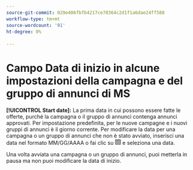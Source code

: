 ```yaml
---
source-git-commit: 029e406fbfb4217ce78364c2d1f1a6dae24ff588
workflow-type: tm+mt
source-wordcount: '91'
ht-degree: 0%

---
```

# Campo Data di inizio in alcune impostazioni della campagna e del gruppo di annunci di MS

**[!UICONTROL Start date]:** La prima data in cui possono essere fatte le offerte, purché la campagna o il gruppo di annunci contenga annunci approvati. Per impostazione predefinita, per le nuove campagne e i nuovi gruppi di annunci è il giorno corrente. Per modificare la data per una campagna o un gruppo di annunci che non è stato avviato, inserisci una data nel formato MM/GG/AAAA o fai clic su ![Calendario](/help/search-social-commerce/assets/calendar.png) e seleziona una data.

Una volta avviata una campagna o un gruppo di annunci, puoi metterla in pausa ma non puoi modificare la data di inizio.
